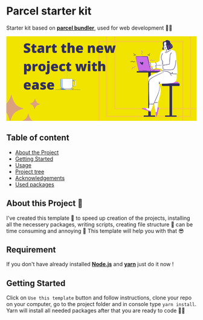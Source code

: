 # Parcel starter kit
Starter kit based on **[parcel bundler](https://parceljs.org/)**, used for web development 👩‍💻

![Cover image.](./cover-image.png)

## Table of content
* [About the Project](#about-the-project)
* [Getting Started](#getting-started)
* [Usage](#usage)
* [Project tree](#project-tree)
* [Acknowledgements](#acknowledgements)
* [Used packages](#used-packages)

## About this Project 🧾
I've created this template 📓 to speed up creation of the projects, installing all the necessery packages, writing scripts, creating file structure 📂 can be time consuming and annoying 🤯 This template will help you with that 😎

## Requirement

If you don't have already installed **[Node.js](https://nodejs.org/en/)** and **[yarn](https://yarnpkg.com/)** just do it now !

## Getting Started

Click on `Use this template` button and follow instructions, clone your repo on your computer, go to the project folder and in console type `yarn install`. Yarn will install all needed packages after that you are ready to code 👨‍💻
